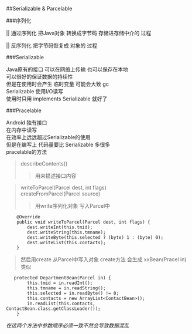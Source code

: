 ##Serializable & Parcelable


###序列化 

|| 通过序列化 把Java对象 转换成字节码 存储进存储中介的 过程

|| 反序列化  把字节码恢复成 对象的 过程

###Serializable

Java原有的接口 
可以在网络上传输 也可以保存在本地  
可以很好的保证数据的持续性  
但是在使用时会产生 临时变量 可能会大致 gc  
Serializable 使用I/O读写  
使用时只用 implements Serializable 就好了


###Pracelable

Android 独有接口  
在内存中读写  
在效率上远远超过Serializable的使用  
但是在编写上 代码量要比 Serializable 多很多  
pracelable的方法
>describeContents()  
>>用来描述接口内容  

>writeToParcel(Parcel dest, int flags)  
createFromParcel(Parcel source)
>> 用write序列化对象 写入Parcel中  
```
    @Override
    public void writeToParcel(Parcel dest, int flags) {
        dest.writeInt(this.tmid);
        dest.writeString(this.tmname);
        dest.writeByte(this.selected ? (byte) 1 : (byte) 0);
        dest.writeList(this.contacts);
    }

```
>然后用create 从Parcel中写入对象
create方法 会生成 xxBean(Pracel in)
类似
```
   protected DepartmentBean(Parcel in) {
        this.tmid = in.readInt();
        this.tmname = in.readString();
        this.selected = in.readByte() != 0;
        this.contacts = new ArrayList<ContactBean>();
        in.readList(this.contacts, ContactBean.class.getClassLoader());
    }

```
 *在这两个方法中参数顺序必须一致不然会导致数据混乱* 
 
 

